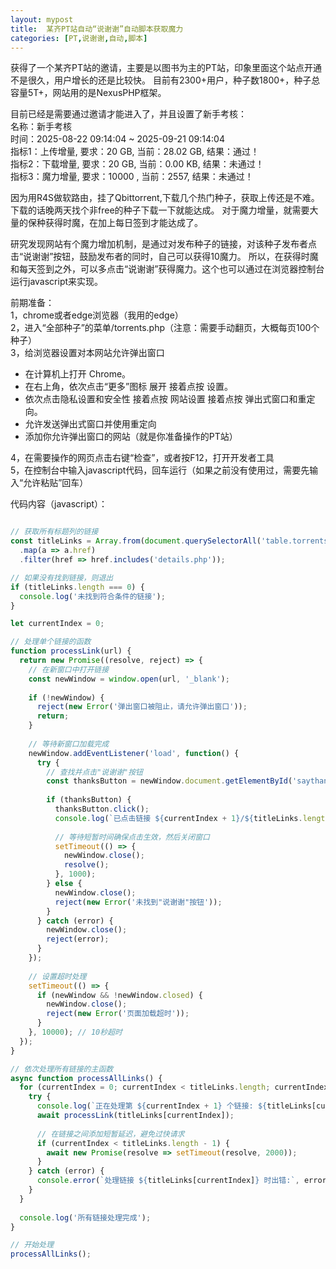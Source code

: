 ```yaml
---
layout: mypost
title:  某齐PT站自动“说谢谢”自动脚本获取魔力
categories: [PT,说谢谢,自动,脚本]
---
```


获得了一个某齐PT站的邀请，主要是以图书为主的PT站，印象里面这个站点开通不是很久，用户增长的还是比较快。
目前有2300+用户，种子数1800+，种子总容量5T+，网站用的是NexusPHP框架。

目前已经是需要通过邀请才能进入了，并且设置了新手考核：  </br>
名称：新手考核</br>
时间：2025-08-22 09:14:04 ~ 2025-09-21 09:14:04 </br>
指标1：上传增量, 要求：20 GB, 当前：28.02 GB, 结果：通过！ </br>
指标2：下载增量, 要求：20 GB, 当前：0.00 KB, 结果：未通过！ </br>
指标3：魔力增量, 要求：10000 , 当前：2557, 结果：未通过！ </br>

因为用R4S做软路由，挂了Qbittorrent,下载几个热门种子，获取上传还是不难。下载的话晚两天找个非free的种子下载一下就能达成。
对于魔力增量，就需要大量的保种获得时魔，在加上每日签到才能达成了。

研究发现网站有个魔力增加机制，是通过对发布种子的链接，对该种子发布者点击“说谢谢”按钮，鼓励发布者的同时，自己可以获得10魔力。
所以，在获得时魔和每天签到之外，可以多点击“说谢谢”获得魔力。这个也可以通过在浏览器控制台运行javascript来实现。

前期准备： </br>
1，chrome或者edge浏览器（我用的edge） </br>
2，进入“全部种子”的菜单/torrents.php（注意：需要手动翻页，大概每页100个种子） </br>
3，给浏览器设置对本网站允许弹出窗口 </br>
- 在计算机上打开 Chrome。
- 在右上角，依次点击“更多”图标 展开 接着点按 设置。
- 依次点击隐私设置和安全性 接着点按 网站设置 接着点按 弹出式窗口和重定向。
- 允许发送弹出式窗口并使用重定向
- 添加你允许弹出窗口的网站（就是你准备操作的PT站） </br>

4，在需要操作的网页点击右键“检查”，或者按F12，打开开发者工具 </br>
5，在控制台中输入javascript代码，回车运行（如果之前没有使用过，需要先输入“允许粘贴”回车） </br>

代码内容（javascript）：


```javascript

// 获取所有标题列的链接
const titleLinks = Array.from(document.querySelectorAll('table.torrents a[href^="details.php?id="]'))
  .map(a => a.href)
  .filter(href => href.includes('details.php'));

// 如果没有找到链接，则退出
if (titleLinks.length === 0) {
  console.log('未找到符合条件的链接');
}

let currentIndex = 0;

// 处理单个链接的函数
function processLink(url) {
  return new Promise((resolve, reject) => {
    // 在新窗口中打开链接
    const newWindow = window.open(url, '_blank');
    
    if (!newWindow) {
      reject(new Error('弹出窗口被阻止，请允许弹出窗口'));
      return;
    }
    
    // 等待新窗口加载完成
    newWindow.addEventListener('load', function() {
      try {
        // 查找并点击"说谢谢"按钮
        const thanksButton = newWindow.document.getElementById('saythanks');
        
        if (thanksButton) {
          thanksButton.click();
          console.log(`已点击链接 ${currentIndex + 1}/${titleLinks.length} 的"说谢谢"按钮`);
          
          // 等待短暂时间确保点击生效，然后关闭窗口
          setTimeout(() => {
            newWindow.close();
            resolve();
          }, 1000);
        } else {
          newWindow.close();
          reject(new Error('未找到"说谢谢"按钮'));
        }
      } catch (error) {
        newWindow.close();
        reject(error);
      }
    });
    
    // 设置超时处理
    setTimeout(() => {
      if (newWindow && !newWindow.closed) {
        newWindow.close();
        reject(new Error('页面加载超时'));
      }
    }, 10000); // 10秒超时
  });
}

// 依次处理所有链接的主函数
async function processAllLinks() {
  for (currentIndex = 0; currentIndex < titleLinks.length; currentIndex++) {
    try {
      console.log(`正在处理第 ${currentIndex + 1} 个链接: ${titleLinks[currentIndex]}`);
      await processLink(titleLinks[currentIndex]);
      
      // 在链接之间添加短暂延迟，避免过快请求
      if (currentIndex < titleLinks.length - 1) {
        await new Promise(resolve => setTimeout(resolve, 2000));
      }
    } catch (error) {
      console.error(`处理链接 ${titleLinks[currentIndex]} 时出错:`, error.message);
    }
  }
  
  console.log('所有链接处理完成');
}

// 开始处理
processAllLinks();

```
